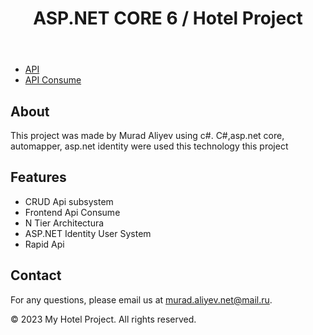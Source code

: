 <!DOCTYPE html>
<html>
<head>
    <link rel="stylesheet" type="text/css" href="styles.css">
</head>
<body>
    <header>
        <h1>ASP.NET CORE 6 / Hotel Project</h1>
    </header>
    <nav>
        <ul>
            <li><a href="#">API</a></li>
            <li><a href="#">API Consume</a></li>
        </ul>
    </nav>
    <main>
        <section>
            <h2>About</h2>
            <p>This project was made by Murad Aliyev using c#. C#,asp.net core, automapper, asp.net identity were used this technology this project</p>
        </section>
        <section>
            <h2>Features</h2>
            <ul>
                <li>CRUD Api subsystem</li>
                <li>Frontend Api Consume</li>
                <li>N Tier Architectura</li>
                <li>ASP.NET Identity User System</li> 
                <li>Rapid Api</li>
            </ul>
        </section>
        <section>
            <h2>Contact</h2>
            <p>For any questions, please email us at <a href="mailto:murad.aliyev.net@mail.ru">murad.aliyev.net@mail.ru</a>.</p>
        </section>
    </main>
    <footer>
        <p>&copy; 2023 My Hotel Project. All rights reserved.</p>
    </footer>
</body>
</html>

